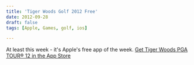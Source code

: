 ```yaml
---
title: 'Tiger Woods Golf 2012 Free'
date: 2012-09-28
draft: false
tags: [Apple, Games, golf, ios]

---
```


At least this week - it's Apple's free app of the week. [Get Tiger Woods PGA TOUR® 12 in the App Store](http://target.georiot.com/Proxy.ashx?grid=9646&id=6PFrOqNV4B8&offerid=162397&type=3&subid=0&tmpid=3664&RD_PARM1=http%253A%252F%252Fitunes.apple.com%252Fca%252Fapp%252Ftiger-woods-pga-tour-12%252Fid427647815%253Fmt%253D8%2526uo%253D4%2526partnerId%253D30)